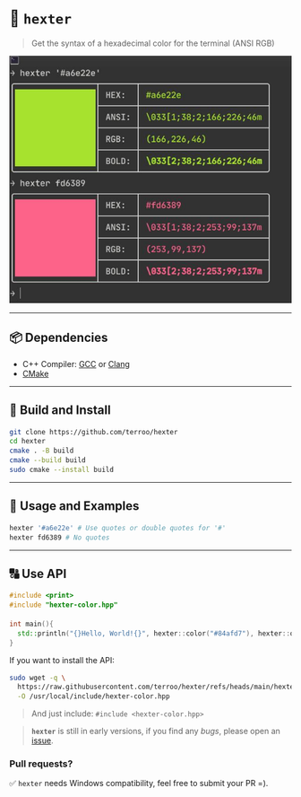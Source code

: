 # 🎨 `hexter`
> Get the syntax of a hexadecimal color for the terminal (ANSI RGB)

![hexter](hexter.jpg) 

---

## 📦 Dependencies
+ C++ Compiler: [GCC](https://gcc.gnu.org/) or [Clang](https://clang.llvm.org/)
+ [CMake](https://cmake.org/)

---

## 🚧 Build and Install
```bash
git clone https://github.com/terroo/hexter
cd hexter
cmake . -B build
cmake --build build
sudo cmake --install build
```

---

## 💼 Usage and Examples

```bash
hexter '#a6e22e' # Use quotes or double quotes for '#'
hexter fd6389 # No quotes
```

---

## 🔠 Use API
```cpp
#include <print>
#include "hexter-color.hpp"

int main(){
  std::println("{}Hello, World!{}", hexter::color("#84afd7"), hexter::off);
}
```

If you want to install the API:
```bash
sudo wget -q \
  https://raw.githubusercontent.com/terroo/hexter/refs/heads/main/hexter-color.hpp \
  -O /usr/local/include/hexter-color.hpp
```
> And just include: `#include <hexter-color.hpp>`

> **`hexter`** is still in early versions, if you find any *bugs*, please open an [issue](https://github.com/terroo/hexter/issues).

### Pull requests? 
✅ `hexter` needs Windows compatibility, feel free to submit your PR =).
